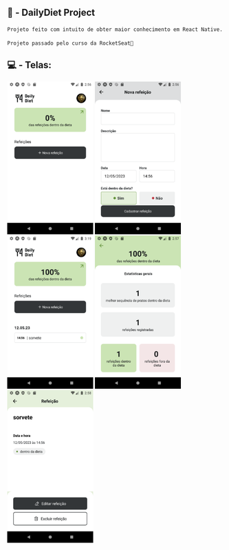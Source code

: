 ## 🚨 - DailyDiet Project

    Projeto feito com intuito de obter maior conhecimento em React Native. 
    
    Projeto passado pelo curso da RocketSeat🚀

## 💻 - Telas:
<div style="flex-direction: row">
<img style="width: 200px" src="assets/tela1.png" /> 
<img style="width: 200px" src="assets/tela3.png" />
<img style="width: 200px" src="assets/tela7.png" /> 
<img style="width: 200px" src="assets/tela5.png" />
<img style="width: 200px" src="assets/tela6.png" /> 
</div>

